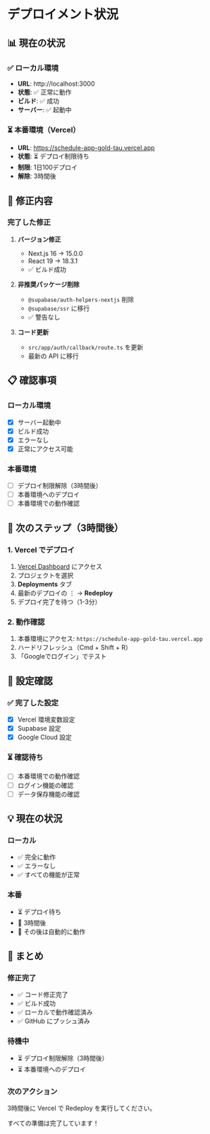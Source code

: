 # デプロイメント状況

## 📊 現在の状況

### ✅ ローカル環境

- **URL**: http://localhost:3000
- **状態**: ✅ 正常に動作
- **ビルド**: ✅ 成功
- **サーバー**: ✅ 起動中

### ⏳ 本番環境（Vercel）

- **URL**: https://schedule-app-gold-tau.vercel.app
- **状態**: ⏳ デプロイ制限待ち
- **制限**: 1日100デプロイ
- **解除**: 3時間後

## 🔄 修正内容

### 完了した修正

1. **バージョン修正**
   - Next.js 16 → 15.0.0
   - React 19 → 18.3.1
   - ✅ ビルド成功

2. **非推奨パッケージ削除**
   - `@supabase/auth-helpers-nextjs` 削除
   - `@supabase/ssr` に移行
   - ✅ 警告なし

3. **コード更新**
   - `src/app/auth/callback/route.ts` を更新
   - 最新の API に移行

## 📋 確認事項

### ローカル環境

- [x] サーバー起動中
- [x] ビルド成功
- [x] エラーなし
- [x] 正常にアクセス可能

### 本番環境

- [ ] デプロイ制限解除（3時間後）
- [ ] 本番環境へのデプロイ
- [ ] 本番環境での動作確認

## 🎯 次のステップ（3時間後）

### 1. Vercel でデプロイ

1. [Vercel Dashboard](https://vercel.com/dashboard) にアクセス
2. プロジェクトを選択
3. **Deployments** タブ
4. 最新のデプロイの ⋮ → **Redeploy**
5. デプロイ完了を待つ（1-3分）

### 2. 動作確認

1. 本番環境にアクセス: `https://schedule-app-gold-tau.vercel.app`
2. ハードリフレッシュ（Cmd + Shift + R）
3. 「Googleでログイン」でテスト

## 📝 設定確認

### ✅ 完了した設定

- [x] Vercel 環境変数設定
- [x] Supabase 設定
- [x] Google Cloud 設定

### ⏳ 確認待ち

- [ ] 本番環境での動作確認
- [ ] ログイン機能の確認
- [ ] データ保存機能の確認

## 💡 現在の状況

### ローカル

- ✅ 完全に動作
- ✅ エラーなし
- ✅ すべての機能が正常

### 本番

- ⏳ デプロイ待ち
- 📅 3時間後
- 🔄 その後は自動的に動作

## 🎊 まとめ

### 修正完了

- ✅ コード修正完了
- ✅ ビルド成功
- ✅ ローカルで動作確認済み
- ✅ GitHub にプッシュ済み

### 待機中

- ⏳ デプロイ制限解除（3時間後）
- ⏳ 本番環境へのデプロイ

### 次のアクション

3時間後に Vercel で Redeploy を実行してください。

すべての準備は完了しています！
